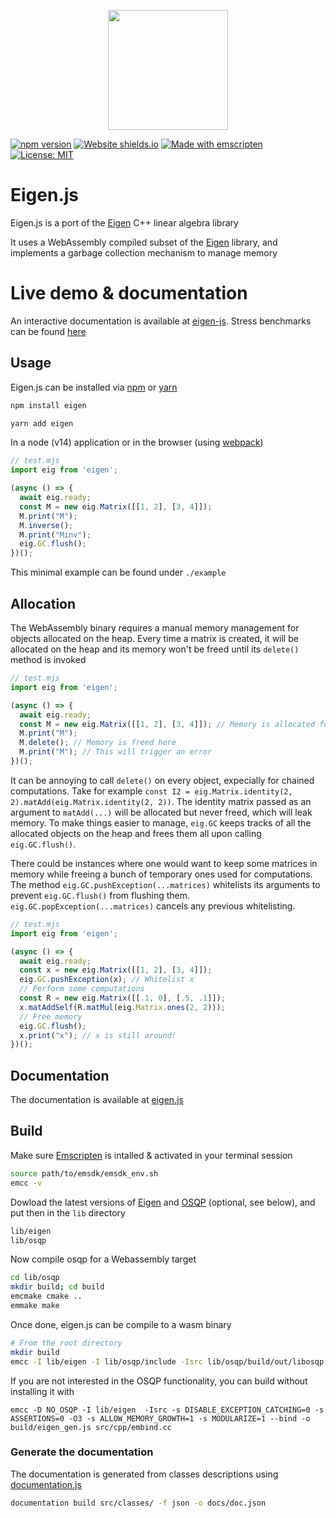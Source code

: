 <p align="center">
  <img width="192" src="https://user-images.githubusercontent.com/12652154/71167221-945de480-2254-11ea-97ba-faadc933ed4f.png">
</p>

[![npm version](https://badge.fury.io/js/eigen.svg)](https://badge.fury.io/js/eigen)
[![Website shields.io](https://img.shields.io/website-up-down-green-red/http/shields.io.svg)](https://bertrandbev.github.io/eigen-js/#/)
[![Made with emscripten](https://img.shields.io/badge/Made%20width-emscripten-blue.svg)](https://github.com/emscripten-core/emscripten)
[![License: MIT](https://img.shields.io/badge/License-MIT-yellow.svg)](https://opensource.org/licenses/MIT)

# Eigen.js

Eigen.js is a port of the [Eigen](https://eigen.tuxfamily.org/) C++ linear algebra library

It uses a WebAssembly compiled subset of the [Eigen](https://eigen.tuxfamily.org/) library, and implements a garbage collection mechanism to manage memory

# Live demo & documentation

An interactive documentation is available at [eigen-js](https://bertrandbev.github.io/eigen-js/#/). Stress benchmarks can be found [here](https://bertrandbev.github.io/eigen-js/#/benchmark)

## Usage

Eigen.js can be installed via [npm](https://www.npmjs.com/package/eigen) or [yarn](https://yarnpkg.com/en/package/eigen)

```bash
npm install eigen
```

```bash
yarn add eigen
```

In a node (v14) application or in the browser (using [webpack](https://webpack.js.org/))

```js
// test.mjs
import eig from 'eigen';

(async () => {
  await eig.ready;
  const M = new eig.Matrix([[1, 2], [3, 4]]);
  M.print("M");
  M.inverse();
  M.print("Minv");
  eig.GC.flush();
})();
```

This minimal example can be found under ``./example``

## Allocation

The WebAssembly binary requires a manual memory management for objects allocated on the heap. Every time a matrix is created, it will be allocated on the heap and its memory won't be freed until its `delete()` method is invoked

```js
// test.mjs
import eig from 'eigen';

(async () => {
  await eig.ready;
  const M = new eig.Matrix([[1, 2], [3, 4]]); // Memory is allocated for M
  M.print("M");
  M.delete(); // Memory is freed here
  M.print("M"); // This will trigger an error
})();
```

It can be annoying to call `delete()` on every object, expecially for chained computations. Take for example `const I2 = eig.Matrix.identity(2, 2).matAdd(eig.Matrix.identity(2, 2))`. The identity matrix passed as an argument to `matAdd(...)` will be allocated but never freed, which will leak memory. To make things easier to manage, `eig.GC` keeps tracks of all the allocated objects on the heap and frees them all upon calling `eig.GC.flush()`.

There could be instances where one would want to keep some matrices in memory while freeing a bunch of temporary ones used for computations. The method `eig.GC.pushException(...matrices)` whitelists its arguments to prevent `eig.GC.flush()` from flushing them. `eig.GC.popException(...matrices)` cancels any previous whitelisting.

```js
// test.mjs
import eig from 'eigen';

(async () => {
  await eig.ready;
  const x = new eig.Matrix([[1, 2], [3, 4]]);
  eig.GC.pushException(x); // Whitelist x
  // Perform some computations
  const R = new eig.Matrix([[.1, 0], [.5, .1]]);
  x.matAddSelf(R.matMul(eig.Matrix.ones(2, 2)));
  // Free memory
  eig.GC.flush();
  x.print("x"); // x is still around!
})();
```

## Documentation

The documentation is available at [eigen.js](https://bertrandbev.github.io/eigen-js/#/)

## Build

Make sure [Emscripten](https://emscripten.org/docs/getting_started/Tutorial.html) is intalled & activated in your terminal session

```bash
source path/to/emsdk/emsdk_env.sh
emcc -v
```

Dowload the latest versions of [Eigen](https://gitlab.com/libeigen/eigen/-/releases/) and [OSQP](https://github.com/oxfordcontrol/osqp/) (optional, see below), and put then in the `lib` directory

```bash
lib/eigen
lib/osqp
```

Now compile osqp for a Webassembly target

```bash
cd lib/osqp
mkdir build; cd build
emcmake cmake ..
emmake make
```

Once done, eigen.js can be compile to a wasm binary

```bash
# From the root directory
mkdir build
emcc -I lib/eigen -I lib/osqp/include -Isrc lib/osqp/build/out/libosqp.a -s DISABLE_EXCEPTION_CATCHING=0 -s ASSERTIONS=0 -O3 -s ALLOW_MEMORY_GROWTH=1 -s MODULARIZE=1 --bind -o build/eigen_gen.js src/cpp/embind.cc 
```

If you are not interested in the OSQP functionality, you can build without installing it with
```
emcc -D NO_OSQP -I lib/eigen  -Isrc -s DISABLE_EXCEPTION_CATCHING=0 -s ASSERTIONS=0 -O3 -s ALLOW_MEMORY_GROWTH=1 -s MODULARIZE=1 --bind -o build/eigen_gen.js src/cpp/embind.cc
```

### Generate the documentation

The documentation is generated from classes descriptions using [documentation.js](https://documentation.js.org/)

```bash
documentation build src/classes/ -f json -o docs/doc.json
```